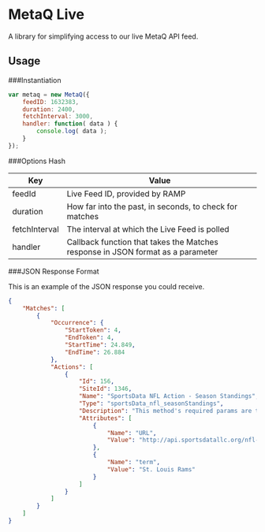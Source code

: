 MetaQ Live
=====

A library for simplifying access to our live MetaQ API feed.

Usage
---

###Instantiation

````javascript
var metaq = new MetaQ({
	feedID: 1632383,
	duration: 2400,
	fetchInterval: 3000,
	handler: function( data ) {
		console.log( data );
	}
});
````

###Options Hash

| Key | Value |
| ----| ------|
| feedId | Live Feed ID, provided by RAMP |
| duration | How far into the past, in seconds, to check for matches |
| fetchInterval | The interval at which the Live Feed is polled |
| handler | Callback function that takes the Matches response in JSON format as a parameter |

###JSON Response Format

This is an example of the JSON response you could receive.

````JSON
{
    "Matches": [
        {
            "Occurrence": {
                "StartToken": 4,
                "EndToken": 4,
                "StartTime": 24.849,
                "EndTime": 26.884
            },
            "Actions": [
                {
                    "Id": 156,
                    "SiteId": 1346,
                    "Name": "SportsData NFL Action - Season Standings",
                    "Type": "sportsData_nfl_seasonStandings",
                    "Description": "This method's required params are the season (2012) and season stage (REG, PRE). By default the season is set to 2012, the last full regular season. You are free to change this to get other seasons, pre-season and playoff standings.",
                    "Attributes": [
                        {
                            "Name": "URL",
                            "Value": "http://api.sportsdatallc.org/nfl-t1/teams/2012/REG/standings.json?api_key=bapb34fbpf94wmzfdr8xrmnc"
                        },
                        {
                            "Name": "term",
                            "Value": "St. Louis Rams"
                        }
                    ]
                }
            ]
        }
    ]
}
````